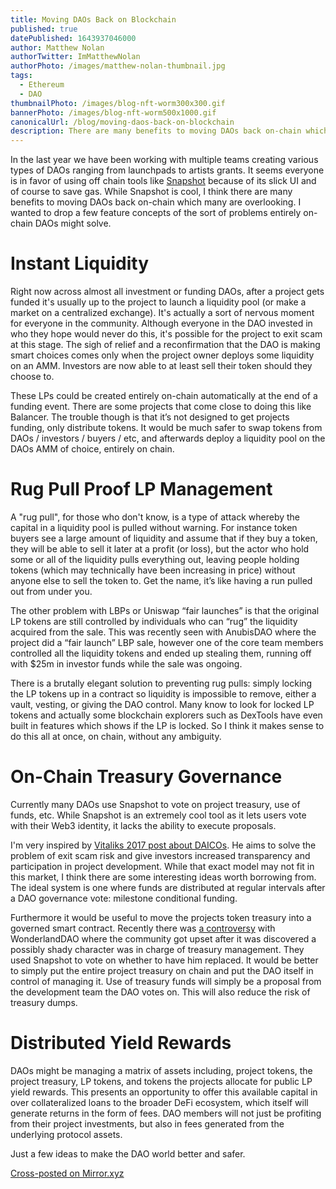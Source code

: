 ```yaml
---
title: Moving DAOs Back on Blockchain 
published: true
datePublished: 1643937046000
author: Matthew Nolan
authorTwitter: ImMatthewNolan
authorPhoto: /images/matthew-nolan-thumbnail.jpg
tags: 
  - Ethereum
  - DAO
thumbnailPhoto: /images/blog-nft-worm300x300.gif
bannerPhoto: /images/blog-nft-worm500x1000.gif
canonicalUrl: /blog/moving-daos-back-on-blockchain
description: There are many benefits to moving DAOs back on-chain which many are overlooking. I wanted to drop a few feature concepts of the sort of problems entirely on-chain DAOs might solve.
---
```


In the last year we have been working with multiple teams creating various types of DAOs ranging from launchpads to artists grants. It seems everyone is in favor of using off chain tools like [Snapshot](https://snapshot.org/) because of its slick UI and of course to save gas. While Snapshot is cool, I think there are many benefits to moving DAOs back on-chain which many are overlooking. I wanted to drop a few feature concepts of the sort of problems entirely on-chain DAOs might solve.

# Instant Liquidity
Right now across almost all investment or funding DAOs, after a project gets funded it's usually up to the project to launch a liquidity pool (or make a market on a centralized exchange). It's actually a sort of nervous moment for everyone in the community. Although everyone in the DAO invested in who they hope would never do this, it's possible for the project to exit scam at this stage. The sigh of relief and a reconfirmation that the DAO is making smart choices comes only when the project owner deploys some liquidity on an AMM. Investors are now able to at least sell their token should they choose to.

These LPs could be created entirely on-chain automatically at the end of a funding event. There are some projects that come close to doing this like Balancer. The trouble though is that it’s not designed to get projects funding, only distribute tokens. It would be much safer to swap tokens from DAOs / investors / buyers / etc, and afterwards deploy a liquidity pool on the DAOs AMM of choice, entirely on chain.

# Rug Pull Proof LP Management
A "rug pull", for those who don't know, is a type of attack whereby the capital in a liquidity pool is pulled without warning. For instance token buyers see a large amount of liquidity and assume that if they buy a token, they will be able to sell it later at a profit (or loss), but the actor who hold some or all of the liquidity pulls everything out, leaving people holding tokens (which may technically have been increasing in price) without anyone else to sell the token to. Get the name, it’s like having a run pulled out from under you.

The other problem with LBPs or Uniswap “fair launches” is that the original LP tokens are still controlled by individuals who can “rug” the liquidity acquired from the sale. This was recently seen with AnubisDAO where the project did a “fair launch” LBP sale, however one of the core team members controlled all the liquidity tokens and ended up stealing them, running off with $25m in investor funds while the sale was ongoing.

There is a brutally elegant solution to preventing rug pulls: simply locking the LP tokens up in a contract so liquidity is impossible to remove, either a vault, vesting, or giving the DAO control. Many know to look for locked LP tokens and actually some blockchain explorers such as DexTools have even built in features which shows if the LP is locked. So I think it makes sense to do this all at once, on chain, without any ambiguity.

# On-Chain Treasury Governance
Currently many DAOs use Snapshot to vote on project treasury, use of funds, etc. While Snapshot is an extremely cool tool as it lets users vote with their Web3 identity, it lacks the ability to execute proposals.

I'm very inspired by [Vitaliks 2017 post about DAICOs](https://ethresear.ch/t/explanation-of-daicos/465). He aims to solve the problem of exit scam risk and give investors increased transparency and participation in project development. While that exact model may not fit in this market, I think there are some interesting ideas worth borrowing from. The ideal system is one where funds are distributed at regular intervals after a DAO governance vote: milestone conditional funding.

Furthermore it would be useful to move the projects token treasury into a governed smart contract. Recently there was [a controversy](https://www.theblockcrypto.com/post/132340/wonderland-votes-out-quadrigacx-co-founder-sifu-and-is-considering-shutting-down) with WonderlandDAO where the community got upset after it was discovered a possibly shady character was in charge of treasury management. They used Snapshot to vote on whether to have him replaced. It would be better to simply put the entire project treasury on chain and put the DAO itself in control of managing it. Use of treasury funds will simply be a proposal from the development team the DAO votes on. This will also reduce the risk of treasury dumps.

# Distributed Yield Rewards
DAOs might be managing a matrix of assets including, project tokens, the project treasury, LP tokens, and tokens the projects allocate for public LP yield rewards. This presents an opportunity to offer this available capital in over collateralized loans to the broader DeFi ecosystem, which itself will generate returns in the form of fees. DAO members will not just be profiting from their project investments, but also in fees generated from the underlying protocol assets.

Just a few ideas to make the DAO world better and safer. 

[Cross-posted on Mirror.xyz](https://mirror.xyz/matthewnolan.eth/Am3ez7Wy8vanXNZHGKmpfWsb_nGPd2oIGKyOmgiUxM4)